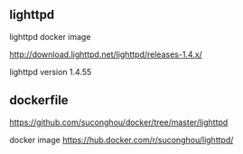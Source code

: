 ## lighttpd

lighttpd docker image

http://download.lighttpd.net/lighttpd/releases-1.4.x/

lighttpd version 1.4.55


## dockerfile

https://github.com/suconghou/docker/tree/master/lighttpd


docker image  https://hub.docker.com/r/suconghou/lighttpd/

